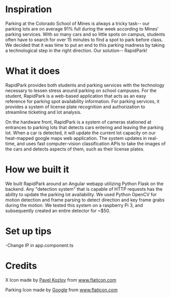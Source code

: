 # Inspiration
Parking at the Colorado School of Mines is always a tricky task-- our parking lots are on average 91% full during the week according to Mines' parking services. With so many cars and so little spots on campus, students often have to search for over 15 minutes to find a spot to park before class. We decided that it was time to put an end to this parking madness by taking a technological step in the right direction. Our solution-- RapidPark!

# What it does
RapidPark provides both students and parking services with the technology necessary to lessen stress around parking on school campuses. For the student, RapidPark is a web-based application that acts as an easy reference for parking spot availability information. For parking services, it provides a system of license plate recognition and authorization to streamline ticketing and lot analysis.

On the hardware front, RapidPark is a system of cameras stationed at entrances to parking lots that detects cars entering and leaving the parking lot. When a car is detected, it will update the current lot capacity on our heat-mapped google maps web application. The system updates in real-time, and uses fast computer-vision classification APIs to take the images of the cars and detects aspects of them, such as their license plates.

# How we built it
We built RapidPark around an Angular webapp utilizing Python Flask on the backend. Any "detection system" that is capable of HTTP requests has the ability to update the parking lot availability. We used Python OpenCV for motion detection and frame parsing to detect direction and key frame grabs during the motion. We tested this system on a raspberry Pi 3, and subsequently created an entire detector for ~$50.

# Set up tips
-Change IP in app.component.ts

# Credits
X Icon made by [Pavel Kozlov](https://www.flaticon.com/authors/pavel-kozlov) from www.flaticon.com 

Parking Icon made by [Google](https://www.flaticon.com/authors/google) from www.flaticon.com
